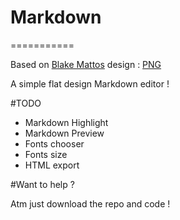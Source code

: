 # Markdown
===========

Based on [Blake Mattos](https://dribbble.com/blakemattos) design : [PNG](https://dribbble.com/shots/2192733-Markdown-Editor/attachments/405077)

A simple flat design Markdown editor !

#TODO
- Markdown Highlight
- Markdown Preview
- Fonts chooser
- Fonts size
- HTML export

#Want to help ?

Atm just download the repo and code !
